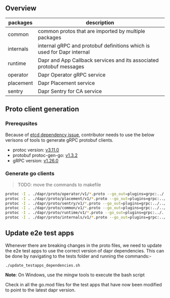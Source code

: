 ## Overview

| packages  | description                                                            |
|-----------|------------------------------------------------------------------------|
| common    | common protos that are imported by multiple packages                   |
| internals | internal gRPC and protobuf definitions which is used for Dapr internal |
| runtime   | Dapr and App Callback services and its associated protobuf messages    |
| operator  | Dapr Operator gRPC service                                             |
| placement | Dapr Placement service                                                 |
| sentry    | Dapr Sentry for CA service                                             |

## Proto client generation

### Prerequsites

Because of [etcd dependency issue](https://github.com/etcd-io/etcd/issues/11563), contributor needs to use the below verisons of tools to generate gRPC protobuf clients.

* protoc version: [v3.11.0](https://github.com/protocolbuffers/protobuf/releases/tag/v3.11.0)
* protobuf protoc-gen-go: [v1.3.2](https://github.com/golang/protobuf/releases/tag/v1.3.2)
* gRPC version: [v1.26.0](https://github.com/grpc/grpc-go/releases/tag/v1.26.0)

### Generate go clients

> TODO: move the commands to makefile

```bash
protoc -I . ./dapr/proto/operator/v1/*.proto --go_out=plugins=grpc:../../../
protoc -I . ./dapr/proto/placement/v1/*.proto --go_out=plugins=grpc:../../../
protoc -I . ./dapr/proto/sentry/v1/*.proto --go_out=plugins=grpc:../../../
protoc -I . ./dapr/proto/common/v1/*.proto --go_out=plugins=grpc:../../../
protoc -I . ./dapr/proto/runtime/v1/*.proto --go_out=plugins=grpc:../../../
protoc -I . ./dapr/proto/internals/v1/*.proto --go_out=plugins=grpc:../../../
```

## Update e2e test apps
Whenever there are breaking changes in the proto files, we need to update the e2e test apps to use the correct version of dapr dependencies. This can be done by navigating to the tests folder and running the commands:-

```
./update_testapps_dependencies.sh
```
**Note**: On Windows, use the mingw tools to execute the bash script

Check in all the go.mod files for the test apps that have now been modified to point to the latest dapr version.